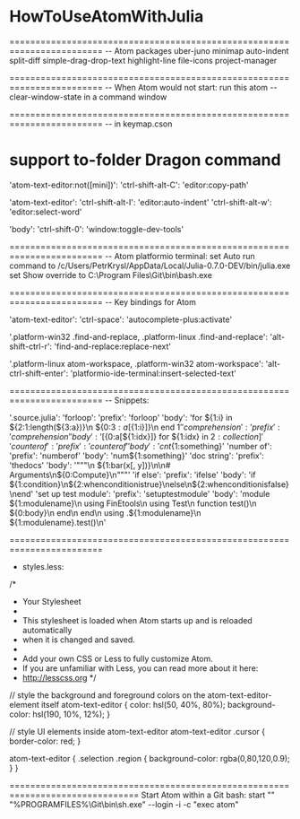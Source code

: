 # HowToUseAtomWithJulia

========================================================================
-- Atom packages
uber-juno
minimap
auto-indent
split-diff
simple-drag-drop-text
highlight-line
file-icons
project-manager

========================================================================
-- When  Atom would not start: run this
  atom --clear-window-state
  in a command window

========================================================================
-- in  keymap.cson

# support to-folder Dragon command

'atom-text-editor:not([mini])':
  'ctrl-shift-alt-C': 'editor:copy-path'

'atom-text-editor':
  'ctrl-shift-alt-I': 'editor:auto-indent'
  'ctrl-shift-alt-w': 'editor:select-word'

'body':
  'ctrl-shift-0': 'window:toggle-dev-tools'


========================================================================
  -- Atom platformio terminal:  set Auto run command to
  /c/Users/PetrKrysl/AppData/Local/Julia-0.7.0-DEV/bin/julia.exe
  set Show override to
  C:\Program Files\Git\bin\bash.exe

========================================================================
  -- Key bindings for Atom

  'atom-text-editor':
    'ctrl-space': 'autocomplete-plus:activate'

  '.platform-win32 .find-and-replace, .platform-linux .find-and-replace':
    'alt-shift-ctrl-r': 'find-and-replace:replace-next'

  '.platform-linux atom-workspace, .platform-win32 atom-workspace':
    'alt-ctrl-shift-enter': 'platformio-ide-terminal:insert-selected-text'

========================================================================
-- Snippets:


'.source.julia':
  'forloop':
    'prefix': 'forloop'
    'body': 'for ${1:i} in ${2:1:length(${3:a})}\n
	       ${0:${3:a}[${1:i}]}\n
     end $1'
  'comprehension':
     'prefix': 'comprehension'
     'body': '[${0:a[${1:idx}]} for ${1:idx} in ${2:collection}]'
  'counter of':
    'prefix': 'counterof'
    'body': 'cnt${1:something}'
  'number of':
    'prefix': 'numberof'
    'body': 'num${1:something}'
  'doc string':
    'prefix': 'thedocs'
    'body': '"""\n    ${1:bar(x[, y])}\n\n# Arguments\n${0:Compute}\n"""'
  'if else':
    'prefix': 'ifelse'
    'body': 'if ${1:condition}\n${2:whenconditionistrue}\nelse\n${2:whenconditionisfalse}\nend'
  'set up test module':
    'prefix': 'setuptestmodule'
    'body': 'module ${1:modulename}\n
using FinEtools\n
using Test\n
function test()\n
	${0:body}\n
end\n
end\n
using .${1:modulename}\n
${1:modulename}.test()\n'

========================================================================
- styles.less:

/*
 * Your Stylesheet
 *
 * This stylesheet is loaded when Atom starts up and is reloaded automatically
 * when it is changed and saved.
 *
 * Add your own CSS or Less to fully customize Atom.
 * If you are unfamiliar with Less, you can read more about it here:
 * http://lesscss.org
 */

 // style the background and foreground colors on the atom-text-editor-element itself
 atom-text-editor {
   color: hsl(50, 40%, 80%);
   background-color: hsl(190, 10%, 12%);
 }

 // style UI elements inside atom-text-editor
 atom-text-editor .cursor {
   border-color: red;
 }

 atom-text-editor {
 	.selection .region {
 		background-color: rgba(0,80,120,0.9);
 	}
 }

===============================================================================
Start Atom within a Git bash:
start "" "%PROGRAMFILES%\Git\bin\sh.exe" --login -i -c "exec atom"

